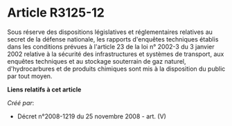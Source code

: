# Article R3125-12

Sous réserve des dispositions législatives et réglementaires relatives au secret de la défense nationale, les rapports
d'enquêtes techniques établis dans les conditions prévues à l'article 23 de la loi n° 2002-3 du 3 janvier 2002 relative à la
sécurité des infrastructures et systèmes de transport, aux enquêtes techniques et au stockage souterrain de gaz naturel,
d'hydrocarbures et de produits chimiques sont mis à la disposition du public par tout moyen.

**Liens relatifs à cet article**

_Créé par_:

  - Décret n°2008-1219 du 25 novembre 2008 - art. (V)
